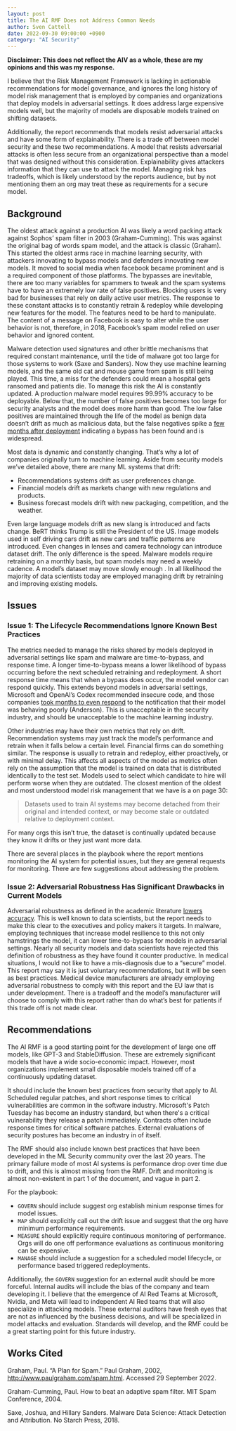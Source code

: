 ```yaml
---
layout: post
title: The AI RMF Does not Address Common Needs
author: Sven Cattell
date: 2022-09-30 09:00:00 +0900
category: "AI Security"
---
```


**Disclaimer: This does not reflect the AIV as a whole, these are my opinions and this was my response.**

I believe that the Risk Management Framework is lacking in actionable recommendations for model governance, and ignores the long history of model risk management that is employed by companies and organizations that deploy models in adversarial settings. It does address large expensive models well, but the majority of models are disposable models trained on shifting datasets. 

Additionally, the report recommends that models resist adversarial attacks and have some form of explainability. There is a trade off between model security and these two recommendations. A model that resists adversarial attacks is often less secure from an organizational perspective than a model that was designed without this consideration. Explainability gives attackers information that they can use to attack the model. Managing risk has tradeoffs, which is likely understood by the reports audience, but by not mentioning them an org may treat these as requirements for a secure model. 

## Background

The oldest attack against a production AI was likely a word packing attack against Sophos’ spam filter in 2003 (Graham-Cumming). This was against the original bag of words spam model, and the attack is classic (Graham). This started the oldest arms race in machine learning security, with attackers innovating to bypass models and defenders innovating new models. It moved to social media when facebook became prominent and is a required component of those platforms. The bypasses are inevitable, there are too many variables for spammers to tweak and the spam systems have to have an extremely low rate of false positives. Blocking users is very bad for businesses that rely on daily active user metrics. The response to these constant attacks is to constantly retrain & redeploy while developing new features for the model. The features need to be hard to manipulate. The content of a message on Facebook is easy to alter while the user behavior is not, therefore, in 2018, Facebook’s spam model relied on user behavior and ignored content. 

Malware detection used signatures and other brittle mechanisms that required constant maintenance, until the tide of malware got too large for those systems to work (Saxe and Sanders). Now they use machine learning models, and the same old cat and mouse game from spam is still being played. This time, a miss for the defenders could mean a hospital gets ransomed and patients die. To manage this risk the AI is constantly updated. A production malware model requires 99.99% accuracy to be deployable. Below that, the number of false positives becomes too large for security analysts and the model does more harm than good. The low false positives are maintained through the life of the model as benign data doesn’t drift as much as malicious data, but the false negatives spike a [few months after deployment](https://sites.google.com/connect.hku.hk/robustml-2021/accepted-papers/paper-091) indicating a bypass has been found and is widespread.

Most data is dynamic and constantly changing. That’s why a lot of companies originally turn to machine learning. Aside from security models we’ve detailed above, there are many ML systems that drift:
- Recommendations systems drift as user preferences change.
- Financial models drift as markets change with new regulations and products.
- Business forecast models drift with new packaging, competition, and the weather.

Even large language models drift as new slang is introduced and facts change. BeRT thinks Trump is still the President of the US. Image models used in self driving cars drift as new cars and traffic patterns are introduced. Even changes in lenses and camera technology can introduce dataset drift. The only difference is the speed. Malware models require retraining on a monthly basis, but spam models may need a weekly cadence. A model’s dataset may move slowly enough . In all likelihood the majority of data scientists today are employed managing drift by retraining and improving existing models. 

## Issues

### Issue 1: The Lifecycle Recommendations Ignore Known Best Practices

The metrics needed to manage the risks shared by models deployed in adversarial settings like spam and malware are time-to-bypass, and response time. A longer time-to-bypass means a lower likelihood of bypass occurring before the next scheduled retraining and redeployment. A short response time means that when a bypass does occur, the model vendor can respond quickly. This extends beyond models in adversarial settings, Microsoft and OpenAI’s Codex recommended insecure code, and those companies [took months to even respond](https://www.lightbluetouchpaper.org/2022/08/05/the-dynamics-of-industry-wide-disclosure/) to the notification that their model was behaving poorly (Anderson). This is unacceptable in the security industry, and should be unacceptable to the machine learning industry.

Other industries may have their own metrics that rely on drift. Recommendation systems may just track the model’s performance and retrain when it falls below a certain level. Financial firms can do something similar. The response is usually to retrain and redeploy, either proactively, or with minimal delay. This affects all aspects of the model as metrics often rely on the assumption that the model is trained on data that is distributed identically to the test set. Models used to select which candidate to hire will perform worse when they are outdated. The closest mention of the oldest and most understood model risk management that we have is a on page 30: 

> Datasets used to train AI systems may become detached from their original and intended context, or may become stale or outdated relative to deployment context.

For many orgs this isn’t true, the dataset is continually updated because they know it drifts or they just want more data. 

There are several places in the playbook where the report mentions monitoring the AI system for potential issues, but they are general requests for monitoring. There are few suggestions about addressing the problem. 

### Issue 2: Adversarial Robustness Has Significant Drawbacks in Current Models

Adversarial robustness as defined in the academic literature [lowers](https://arxiv.org/abs/2206.10550) [accuracy](https://arxiv.org/abs/1706.06083). This is well known to data scientists, but the report needs to make this clear to the executives and policy makers it targets. In malware, employing techniques that increase model resilience to this not only hamstrings the model, it can lower time-to-bypass for models in adversarial settings. Nearly all security models and data scientists have rejected this definition of robustness as they have found it counter productive. In medical situations, I would not like to have a mis-diagnosis due to a “secure” model. This report may say it is just voluntary recommendations, but it will be seen as best practices. Medical device manufacturers are already employing adversarial robustness to comply with this report and the EU law that is under development. There is a tradeoff and the model’s manufacturer will choose to comply with this report rather than do what’s best for patients if this trade off is not made clear.

## Recommendations

The AI RMF is a good starting point for the development of large one off models, like GPT-3 and StableDiffusion. These are extremely significant models that have a wide socio-economic impact. However, most organizations implement small disposable models trained off of a continuously updating dataset. 

It should include the known best practices from security that apply to AI. Scheduled regular patches, and short response times to critical vulnerabilities are common in the software industry. Microsoft's Patch Tuesday has become an industry standard, but when there's a critical vulnerability they release a patch immediately. Contracts often include response times for critical software patches. External evaluations of security postures has become an industry in of itself.

The RMF should also include known best practices that have been developed in the ML Security community over the last 20 years. The primary failure mode of most AI systems is performance drop over time due to drift, and this is almost missing from the RMF. Drift and monitoring is almost non-existent in part 1 of the document, and vague in part 2. 

For the playbook:
- `GOVERN` should include suggest org establish minium response times for model issues. 
- `MAP` should explicitly call out the drift issue and suggest that the org have minimum performance requirements.
- `MEASURE` should explicitly require continuous monitoring of performance. Orgs will do one off performance evaluations as continuous monitoring can be expensive.
- `MANAGE` should include a suggestion for a scheduled model lifecycle, or performance based triggered redeployments.

Additionally, the `GOVERN` suggestion for an external audit should be more forceful. Internal audits will include the bias of the company and team developing it. I believe that the emergence of AI Red Teams at Microsoft, Nvidia, and Meta will lead to independent AI Red teams that will also specialize in attacking models. These external auditors have fresh eyes that are not as influenced by the business decisions, and will be specialized in model attacks and evaluation. Standards will develop, and the RMF could be a great starting point for this future industry. 


## Works Cited

Graham, Paul. “A Plan for Spam.” Paul Graham, 2002, http://www.paulgraham.com/spam.html. Accessed 29 September 2022.

Graham-Cumming, Paul. How to beat an adaptive spam filter. MIT Spam Conference, 2004.

Saxe, Joshua, and Hillary Sanders. Malware Data Science: Attack Detection and Attribution. No Starch Press, 2018.
